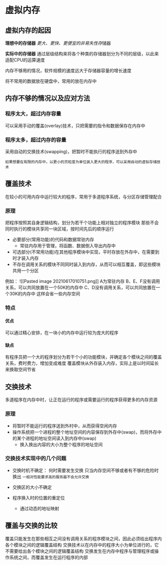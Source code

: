 # 虚拟内存
## 虚拟内存的起因
**理想中的存储器**
*更大、更快、更便宜的非易失性存*储器

**实际中的存储器**
通过层级结构来将各个种类的存储器划分为不同的层级，以此来适配CPU的运算速度

内存不够用的情况，软件规模的速度远大于存储器容量的增长速度

将不常用的数据放在硬盘中，常用的放在内存中

## 内存不够的情况以及应对方法
### 程序太大，超过内存容量
可以采用手动的覆盖(overlay)技术，只把需要的指令和数据保存在内存中

### 程序太多，超过内存的容量
采用自动的交换技术(swapping)，把暂时不能执行的程序送到外存中

`如果想要在有限的内存中，以更小的页粒度为单位装入更大的程序，可以采用自动的虚拟存储技术` 

## 覆盖技术
在较小的可用内存中运行较大的程序，常用于多道程序系统，与分区存储管理配合

### 原理
把程序按照其自身逻辑结构，划分为若干个功能上相对独立的程序模块
那些不会同时执行的模块共享同一块区域，按时间先后的顺序运行
+ 必要部分(常用功能)的代码和数据常驻内存
	+ 常驻内存用于管理，将函数、数据倒入导出内存中
+ 可选部分(不常用功能)在其他程序模块中实现，平时存放在外存中，在需要到时才装入内存
+ 不存在调用关系的模块不同同时装入到内存，从而可以相互覆盖，即这些模块共用一个分区

例如：
![[Pasted image 20210617010751.png]]
A为常驻内存
B、E、F没有调用关系，可以共同放置在一个50K的内存中
C、D没有调用关系，可以共同放置在一个30K的内存中
这样会省一些内存空间
### 特点
#### 优点
可以通过精心安排，在一块小的内存中运行较为庞大的程序

#### 缺点
有程序员把一个大的程序划分为若干个小的功能模块，并确定各个模块之间的覆盖关系，费时费力，增加变成难度
覆盖模块从外存装入内存，实际上是以时间延长来换取空间节省


## 交换技术
多道程序在内存中时，让正在运行的程序或需要运行的程序获得更多的内存资源

### 原理
+ 将暂时不能运行的程序送到外村中，从而获得空闲内存
+ 操作系统把一个进程的整个地址空间的内容保存到外存中(swap)，而将外存中的某个进程的地址空间读入到内存中(swap)
	+ 换入换出内容的大小为整个程序的地址空间


### 交换技术实现中的几个问题
+ 交换时机不确定：
	何时需要发生交换
	只当内存空间不够或者有不够的危险时换出	
	`一般对性能要求高的服务器不会允许交换`

+ 交换区的大小不确定
+ 程序换入时的位置的重定位
	+ 通过动态的地址映射


## 覆盖与交换的比较
覆盖只能发生在那些相互之间没有调用关系的程序模块之间，因此必须给出程序内各个模块之间的逻辑覆盖结构
交换技术以在内存中的程序大小为单位进行的，它不需要给出各个模块之间的逻辑覆盖结构
交换发生在内存中程序与管理程序或操作系统之间，而覆盖发生在运行程序的内部